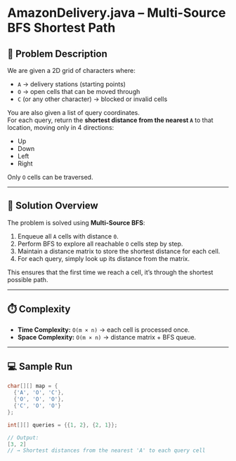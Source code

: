 # AmazonDelivery.java – Multi-Source BFS Shortest Path

## 📌 Problem Description
We are given a 2D grid of characters where:
- `A` → delivery stations (starting points)
- `O` → open cells that can be moved through
- `C` (or any other character) → blocked or invalid cells

You are also given a list of query coordinates.  
For each query, return the **shortest distance from the nearest `A`** to that location, moving only in 4 directions:
- Up
- Down
- Left
- Right  

Only `O` cells can be traversed.

---

## 🔎 Solution Overview
The problem is solved using **Multi-Source BFS**:
1. Enqueue all `A` cells with distance `0`.
2. Perform BFS to explore all reachable `O` cells step by step.
3. Maintain a distance matrix to store the shortest distance for each cell.
4. For each query, simply look up its distance from the matrix.

This ensures that the first time we reach a cell, it’s through the shortest possible path.

---

## ⏱️ Complexity
- **Time Complexity:** `O(m × n)` → each cell is processed once.  
- **Space Complexity:** `O(m × n)` → distance matrix + BFS queue.  

---

## 💻 Sample Run
```java
char[][] map = { 
  {'A', 'O', 'C'}, 
  {'O', 'O', 'O'}, 
  {'C', 'O', 'O'} 
};

int[][] queries = {{1, 2}, {2, 1}};

// Output:
[3, 2] 
// → Shortest distances from the nearest 'A' to each query cell

